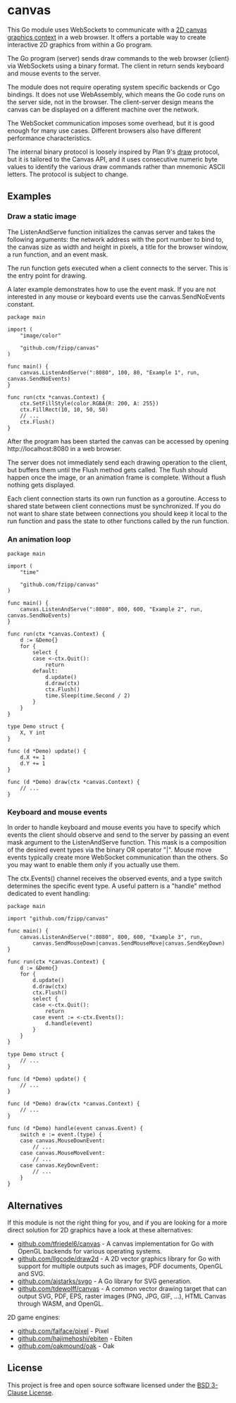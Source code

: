 # canvas

This Go module uses WebSockets to communicate with a
[2D canvas graphics context](https://developer.mozilla.org/en-US/docs/Web/API/CanvasRenderingContext2D)
in a web browser.
It offers a portable way to create interactive 2D graphics from within
a Go program.

The Go program (server) sends draw commands to the web browser (client) via
WebSockets using a binary format.
The client in return sends keyboard and mouse events to the server.

The module does not require operating system specific backends or Cgo bindings.
It does not use WebAssembly, which means the Go code runs on the server side,
not in the browser.
The client-server design means the canvas can be displayed on a different
machine over the network.

The WebSocket communication imposes some overhead, but it is good enough for
many use cases. Different browsers also have different performance
characteristics.

The internal binary protocol is loosely inspired by Plan 9's
[draw](https://plan9.io/magic/man2html/3/draw) protocol, but it is tailored
to the Canvas API, and it uses consecutive numeric byte values to identify
the various draw commands rather than mnemonic ASCII letters. The protocol
is subject to change.

## Examples

### Draw a static image

The ListenAndServe function initializes the canvas server and takes the
following arguments: the network address with the port number to bind to, the
canvas size as width and height in pixels, a title for the browser window,
a run function, and an event mask.

The run function gets executed when a client connects to the server.
This is the entry point for drawing.

A later example demonstrates how to use the event mask. If you are not
interested in any mouse or keyboard events use the canvas.SendNoEvents
constant.

```
package main

import (
	"image/color"

	"github.com/fzipp/canvas"
)

func main() {
	canvas.ListenAndServe(":8080", 100, 80, "Example 1", run, canvas.SendNoEvents)
}

func run(ctx *canvas.Context) {
	ctx.SetFillStyle(color.RGBA{R: 200, A: 255})
	ctx.FillRect(10, 10, 50, 50)
	// ...
	ctx.Flush()
}
```

After the program has been started the canvas can be accessed by
opening http://localhost:8080 in a web browser.

The server does not immediately send each drawing operation to the client,
but buffers them until the Flush method gets called.
The flush should happen once the image, or an animation frame is complete.
Without a flush nothing gets displayed.

Each client connection starts its own run function as a goroutine. Access to
shared state between client connections must be synchronized. If you do not
want to share state between connections you should keep it local to the run
function and pass the state to other functions called by the run function.

### An animation loop

```
package main

import (
	"time"

	"github.com/fzipp/canvas"
)

func main() {
	canvas.ListenAndServe(":8080", 800, 600, "Example 2", run, canvas.SendNoEvents)
}

func run(ctx *canvas.Context) {
	d := &Demo{}
	for {
		select {
		case <-ctx.Quit():
			return
		default:
			d.update()
			d.draw(ctx)
			ctx.Flush()
			time.Sleep(time.Second / 2)
		}
	}
}

type Demo struct {
	X, Y int
}

func (d *Demo) update() {
	d.X += 1
	d.Y += 1
}

func (d *Demo) draw(ctx *canvas.Context) {
	// ...
}
```

### Keyboard and mouse events

In order to handle keyboard and mouse events you have to specify which events
the client should observe and send to the server by passing an event mask
argument to the ListenAndServe function.
This mask is a composition of the desired event types via
the binary OR operator "|". Mouse move events typically create more
WebSocket communication than the others. So you may want to enable
them only if you actually use them.

The ctx.Events() channel receives the observed events, and a type switch
determines the specific event type.
A useful pattern is a "handle" method dedicated to event handling:

```
package main

import "github.com/fzipp/canvas"

func main() {
	canvas.ListenAndServe(":8080", 800, 600, "Example 3", run,
		canvas.SendMouseDown|canvas.SendMouseMove|canvas.SendKeyDown)
}

func run(ctx *canvas.Context) {
	d := &Demo{}
	for {
		d.update()
		d.draw(ctx)
		ctx.Flush()
		select {
		case <-ctx.Quit():
			return
		case event := <-ctx.Events():
			d.handle(event)
		}
	}
}

type Demo struct {
	// ...
}

func (d *Demo) update() {
	// ...
}

func (d *Demo) draw(ctx *canvas.Context) {
	// ...
}

func (d *Demo) handle(event canvas.Event) {
	switch e := event.(type) {
	case canvas.MouseDownEvent:
		// ...
	case canvas.MouseMoveEvent:
		// ...
   	case canvas.KeyDownEvent:
		// ...
	}
}
```

## Alternatives

If this module is not the right thing for you, and if you are looking for a
more direct solution for 2D graphics have a look at these alternatives:

* [github.com/tfriedel6/canvas](https://github.com/tfriedel6/canvas) -
  A canvas implementation for Go with OpenGL backends for various
  operating systems.
* [github.com/llgcode/draw2d](https://github.com/llgcode/draw2d) -
  A 2D vector graphics library for Go with support for multiple outputs
  such as images, PDF documents, OpenGL and SVG.
* [github.com/ajstarks/svgo](https://github.com/ajstarks/svgo) -
  A Go library for SVG generation.
* [github.com/tdewolff/canvas](https://github.com/tdewolff/canvas) -
  A common vector drawing target that can output SVG, PDF, EPS,
  raster images (PNG, JPG, GIF, ...), HTML Canvas through WASM, and OpenGL.

2D game engines:

* [github.com/faiface/pixel](https://github.com/faiface/pixel) - Pixel
* [github.com/hajimehoshi/ebiten](https://github.com/hajimehoshi/ebiten) - Ebiten
* [github.com/oakmound/oak](https://github.com/oakmound/oak) - Oak

## License

This project is free and open source software licensed under the
[BSD 3-Clause License](LICENSE).
